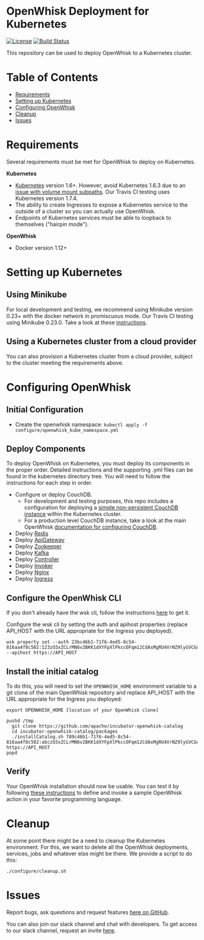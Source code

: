 # OpenWhisk Deployment for Kubernetes

[![License](https://img.shields.io/badge/license-Apache--2.0-blue.svg)](http://www.apache.org/licenses/LICENSE-2.0)
[![Build Status](https://travis-ci.org/apache/incubator-openwhisk-deploy-kube.svg?branch=master)](https://travis-ci.org/apache/incubator-openwhisk-deploy-kube)

This repository can be used to deploy OpenWhisk to a Kubernetes cluster.

# Table of Contents

* [Requirements](#requirements)
* [Setting up Kubernetes](#setting-up-kubernetes)
* [Configuring OpenWhisk](#configuring-openwhisk)
* [Cleanup](#cleanup)
* [Issues](#issues)

# Requirements
Several requirements must be met for OpenWhisk to deploy on Kubernetes.

**Kubernetes**
* [Kubernetes](https://github.com/kubernetes/kubernetes) version 1.6+. However, avoid Kubernetes 1.6.3 due to an [issue with volume mount subpaths](https://github.com/kubernetes/kubernetes/blob/master/CHANGELOG-1.6.md#known-issues-for-v163).  Our Travis CI testing uses Kubernetes version 1.7.4.
* The ability to create Ingresses to expose a Kubernetes service to the outside of a cluster so you can actually use OpenWhisk.
* Endpoints of Kubernetes services must be able to loopback to themselves ("hairpin mode").

**OpenWhisk**
* Docker version 1.12+

# Setting up Kubernetes

## Using Minikube

For local development and testing, we recommend using Minikube version 0.23+
with the docker network in promiscuous mode. Our Travis CI testing using Minikube 0.23.0.
Take a look at these [instructions](/docs/setting_up_minikube/README.md).

## Using a Kubernetes cluster from a cloud provider

You can also provision a Kubernetes cluster from a cloud provider, subject to the cluster meeting the requirements above.

# Configuring OpenWhisk

## Initial Configuration

* Create the openwhisk namespace: `kubectl apply -f configure/openwhisk_kube_namespace.yml`

## Deploy Components

To deploy OpenWhisk on Kubernetes, you must deploy its components in
the proper order. Detailed instructions and the supporting .yml files
can be found in the kubernetes directory tree. You will need to follow
the instructions for each step in order.

* Configure or deploy CouchDB.
    * For development and testing purposes, this repo includes a configuration
      for deploying a [simple non-persistent CouchDB instance](kubernetes/couchdb/README.md)
      within the Kubernetes cluster.
    * For a production level CouchDB instance, take a look at the main
      OpenWhisk [documentation for configuring CouchDB](https://github.com/apache/incubator-openwhisk/blob/master/tools/db/README.md).
* Deploy [Redis](kubernetes/redis/README.md)
* Deploy [ApiGateway](kubernetes/apigateway/README.md)
* Deploy [Zookeeper](kubernetes/zookeeper/README.md)
* Deploy [Kafka](kubernetes/kafka/README.md)
* Deploy [Controller](kubernetes/controller/README.md)
* Deploy [Invoker](kubernetes/invoker/README.md)
* Deploy [Nginx](kubernetes/nginx/README.md)
* Deploy [Ingress](kubernetes/ingress/README.md)

## Configure the OpenWhisk CLI

If you don't already have the wsk cli, follow the instructions [here](https://github.com/apache/incubator-openwhisk-cli) to get it.

Configure the wsk cli by setting the auth and apihost properties (replace API_HOST with the URL appropriate for the Ingress you deployed).

```
wsk property set --auth 23bc46b1-71f6-4ed5-8c54-816aa4f8c502:123zO3xZCLrMN6v2BKK1dXYFpXlPkccOFqm12CdAsMgRU4VrNZ9lyGVCGuMDGIwP --apihost https://API_HOST
```

## Install the initial catalog

To do this, you will need to set the `OPENWHISK_HOME` environment variable to a git clone of the main OpenWhisk repository and
replace API_HOST with the URL appropriate for the Ingress you deployed:

```
export OPENWHISK_HOME [location of your OpenWhisk clone]

pushd /tmp
  git clone https://github.com/apache/incubator-openwhisk-catalog
  cd incubator-openwhisk-catalog/packages
  ./installCatalog.sh 789c46b1-71f6-4ed5-8c54-816aa4f8c502:abczO3xZCLrMN6v2BKK1dXYFpXlPkccOFqm12CdAsMgRU4VrNZ9lyGVCGuMDGIwP https://API_HOST
popd
```

## Verify

Your OpenWhisk installation should now be usable.  You can test it by following
[these instructions](https://github.com/apache/incubator-openwhisk/blob/master/docs/actions.md)
to define and invoke a sample OpenWhisk action in your favorite programming language.

# Cleanup

At some point there might be a need to cleanup the Kubernetes environment.
For this, we want to delete all the OpenWhisk deployments, services, jobs
and whatever else might be there. We provide a script to do this:

```
./configure/cleanup.sh
```

# Issues

Report bugs, ask questions and request features [here on GitHub](../../issues).

You can also join our slack channel and chat with developers. To get access to our slack channel, request an invite [here](http://slack.openwhisk.org).
